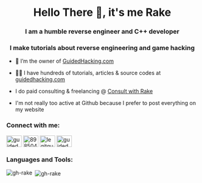 <h1 align="center">Hello There 👋, it's me Rake</h1>
<h3 align="center">I am a humble reverse engineer and C++ developer</h3>
<h3 align="center">I make tutorials about reverse engineering and game hacking</h3>

- 🔭 I’m the owner of [GuidedHacking.com](https://guidedhacking.com)

- 👨‍💻 I have hundreds of tutorials, articles & source codes at [guidedhacking.com](https://guidedhacking.com)

- I do paid consulting & freelancing @ [Consult with Rake](https://guidedhacking.com/threads/paid-mentoring-consulting-with-rake.14581/)

- I'm not really too active at Github because I prefer to post everything on my website

<p align="left">
<h3 align="left">Connect with me:</h3>
<a href="https://twitter.com/guidedhacking" target="blank"><img align="center" src="https://cdn.jsdelivr.net/npm/simple-icons@3.0.1/icons/twitter.svg" alt="guidedhacking" height="30" width="40" /></a>
<a href="https://stackoverflow.com/users/8985046" target="blank"><img align="center" src="https://cdn.jsdelivr.net/npm/simple-icons@3.0.1/icons/stackoverflow.svg" alt="8985046" height="30" width="40" /></a>
<a href="https://instagram.com/legitguidedhacking" target="blank"><img align="center" src="https://cdn.jsdelivr.net/npm/simple-icons@3.0.1/icons/instagram.svg" alt="legitguidedhacking" height="30" width="40" /></a>
<a href="https://www.youtube.com/c/guidedhacking" target="blank"><img align="center" src="https://cdn.jsdelivr.net/npm/simple-icons@3.0.1/icons/youtube.svg" alt="guidedhacking" height="30" width="40" /></a>
</p>

<h3 align="left">Languages and Tools:</h3>

<p><img align="left" src="https://github-readme-stats.vercel.app/api/top-langs/?username=gh-rake&layout=compact" alt="gh-rake" /></p>

<p>&nbsp;<img align="center" src="https://github-readme-stats.vercel.app/api?username=gh-rake&show_icons=true" alt="gh-rake" /></p>
